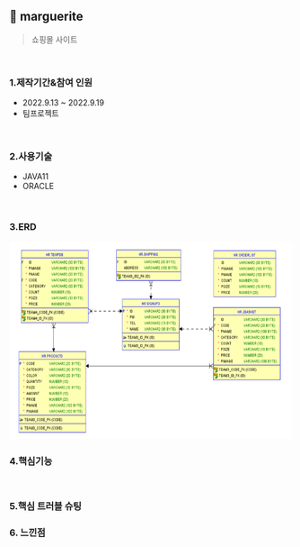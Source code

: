 ## :pushpin: marguerite
>쇼핑몰 사이트 


</br>

### 1.제작기간&참여 인원
* 2022.9.13 ~ 2022.9.19   
* 팀프로젝트

</br>

### 2.사용기술
* JAVA11   
* ORACLE

</br>

### 3.ERD
<img src="./ERD.png" width="650" height="350">

</br>

### 4.핵심기능

</br>

### 5.핵심 트러블 슈팅 

### 6. 느낀점


